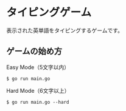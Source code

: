 タイピングゲーム
===

表示された英単語をタイピングするゲームです。

ゲームの始め方
---

Easy Mode（5文字以内）

```shell
$ go run main.go
```

Hard Mode（6文字以上）

```shell
$ go run main.go --hard
```
